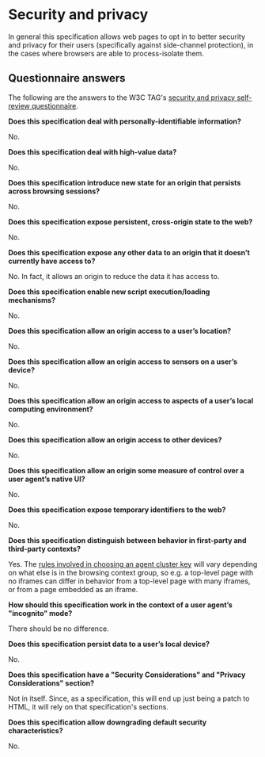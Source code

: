 # Security and privacy

In general this specification allows web pages to opt in to better security and privacy for their users (specifically against side-channel protection), in the cases where browsers are able to process-isolate them.

## Questionnaire answers

The following are the answers to the W3C TAG's [security and privacy self-review questionnaire](https://www.w3.org/TR/security-privacy-questionnaire/).

**Does this specification deal with personally-identifiable information?**

No.

**Does this specification deal with high-value data?**

No.

**Does this specification introduce new state for an origin that persists across browsing sessions?**

No.

**Does this specification expose persistent, cross-origin state to the web?**

No.

**Does this specification expose any other data to an origin that it doesn’t currently have access to?**

No. In fact, it allows an origin to reduce the data it has access to.

**Does this specification enable new script execution/loading mechanisms?**

No.

**Does this specification allow an origin access to a user’s location?**

No.

**Does this specification allow an origin access to sensors on a user’s device?**

No.

**Does this specification allow an origin access to aspects of a user’s local computing environment?**

No.

**Does this specification allow an origin access to other devices?**

No.

**Does this specification allow an origin some measure of control over a user agent’s native UI?**

No.

**Does this specification expose temporary identifiers to the web?**

No.

**Does this specification distinguish between behavior in first-party and third-party contexts?**

Yes. The [rules involved in choosing an agent cluster key](/README.md#specification-plan) will vary depending on what else is in the browsing context group, so e.g. a top-level page with no iframes can differ in behavior from a top-level page with many iframes, or from a page embedded as an iframe.

**How should this specification work in the context of a user agent’s "incognito" mode?**

There should be no difference.

**Does this specification persist data to a user’s local device?**

No.

**Does this specification have a "Security Considerations" and "Privacy Considerations" section?**

Not in itself. Since, as a specification, this will end up just being a patch to HTML, it will rely on that specification's sections.

**Does this specification allow downgrading default security characteristics?**

No.
